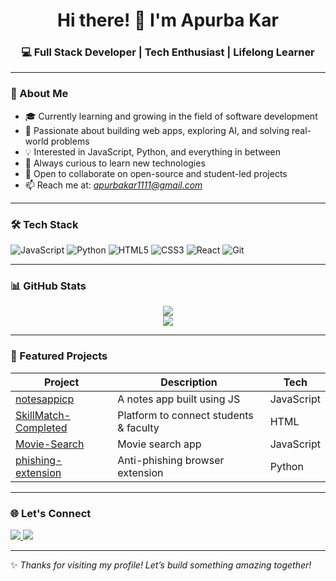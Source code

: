<h1 align="center">Hi there! 👋 I'm Apurba Kar</h1>
<h3 align="center">💻 Full Stack Developer | Tech Enthusiast | Lifelong Learner</h3>

---

### 🌟 About Me

- 🎓 Currently learning and growing in the field of software development
- 🚀 Passionate about building web apps, exploring AI, and solving real-world problems
- 💡 Interested in JavaScript, Python, and everything in between
- 🧠 Always curious to learn new technologies
- 🤝 Open to collaborate on open-source and student-led projects
- 📫 Reach me at: *apurbakar1111@gmail.com*

---

### 🛠️ Tech Stack

![JavaScript](https://img.shields.io/badge/-JavaScript-black?style=flat-square&logo=javascript)
![Python](https://img.shields.io/badge/-Python-black?style=flat-square&logo=python)
![HTML5](https://img.shields.io/badge/-HTML5-black?style=flat-square&logo=html5)
![CSS3](https://img.shields.io/badge/-CSS3-black?style=flat-square&logo=css3)
![React](https://img.shields.io/badge/-React-black?style=flat-square&logo=react)
![Git](https://img.shields.io/badge/-Git-black?style=flat-square&logo=git)

---

### 📊 GitHub Stats

<p align="center">
  <img src="https://github-readme-stats.vercel.app/api?username=Apurba-kar&show_icons=true&theme=github_dark" />
  <br/>
  <img src="https://github-readme-stats.vercel.app/api/top-langs/?username=Apurba-kar&layout=compact&theme=github_dark" />
</p>

---

### 📌 Featured Projects

| Project | Description | Tech |
|--------|-------------|------|
| [notesappicp](https://github.com/Apurba-kar/notesappicp) | A notes app built using JS | JavaScript |
| [SkillMatch-Completed](https://github.com/Apurba-kar/SkillMatch-Completed) | Platform to connect students & faculty | HTML |
| [Movie-Search](https://github.com/Apurba-kar/Movie-Search) | Movie search app | JavaScript |
| [phishing-extension](https://github.com/Apurba-kar/phishing-extension) | Anti-phishing browser extension | Python |

---

### 🌐 Let's Connect

<p>
  <a href="https://linkedin.com/in/apurba-kar-873419314">
    <img src="https://img.shields.io/badge/-LinkedIn-blue?style=flat-square&logo=linkedin" />
  </a>
  <a href="apurbakar1111@gmail.com">
    <img src="https://img.shields.io/badge/-Email-c14438?style=flat-square&logo=gmail&logoColor=white" />
  </a>
</p>

---

✨ *Thanks for visiting my profile! Let’s build something amazing together!*

